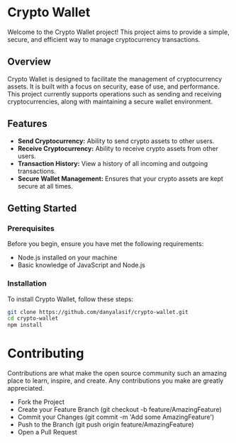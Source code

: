 # Crypto Wallet

Welcome to the Crypto Wallet project! This project aims to provide a simple, secure, and efficient way to manage cryptocurrency transactions.

## Overview

Crypto Wallet is designed to facilitate the management of cryptocurrency assets. It is built with a focus on security, ease of use, and performance. This project currently supports operations such as sending and receiving cryptocurrencies, along with maintaining a secure wallet environment.

## Features

- **Send Cryptocurrency:** Ability to send crypto assets to other users.
- **Receive Cryptocurrency:** Ability to receive crypto assets from other users.
- **Transaction History:** View a history of all incoming and outgoing transactions.
- **Secure Wallet Management:** Ensures that your crypto assets are kept secure at all times.

## Getting Started

### Prerequisites

Before you begin, ensure you have met the following requirements:
- Node.js installed on your machine
- Basic knowledge of JavaScript and Node.js

### Installation

To install Crypto Wallet, follow these steps:

```bash
git clone https://github.com/danyalasif/crypto-wallet.git
cd crypto-wallet
npm install
```

# Contributing
Contributions are what make the open source community such an amazing place to learn, inspire, and create. Any contributions you make are greatly appreciated.

* Fork the Project
* Create your Feature Branch (git checkout -b feature/AmazingFeature)
* Commit your Changes (git commit -m 'Add some AmazingFeature')
* Push to the Branch (git push origin feature/AmazingFeature)
* Open a Pull Request
